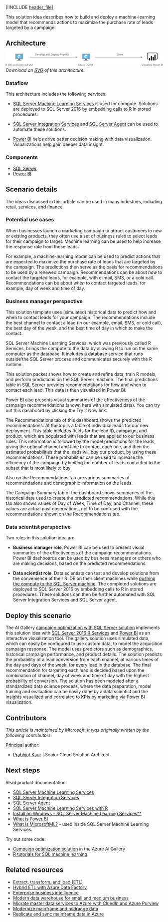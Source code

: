 [!INCLUDE [header_file](../../../includes/sol-idea-header.md)]

This solution idea describes how to build and deploy a machine-learning model that recommends actions to maximize the purchase rate of leads targeted by a campaign.

## Architecture

![Architecture diagram that shows you how to develop and deploy models on a Data Science VM with R.](../media/campaign-optimization-with-sql-server.png)
*Download an [SVG](../media/campaign-optimization-with-sql-server.svg) of this architecture.*

### Dataflow

This architecture includes the following services:

* [SQL Server Machine Learning Services](/sql/machine-learning/r/sql-server-r-services) is used for compute. Solutions are deployed to SQL Server 2016 by embedding calls to R in stored procedures.

* [SQL Server Integration Services](/sql/integration-services/sql-server-integration-services?view=sql-server-ver15) and [SQL Server Agent](/sql/ssms/agent/sql-server-agent?view=sql-server-ver15) can be used to automate these solutions.

* [Power BI](/power-bi/fundamentals/power-bi-overview) helps drive better decision making with data visualization. Visualizations help gain deeper data insight.

### Components

- [SQL Server](https://www.microsoft.com/sql-server)
- [Power BI](https://powerbi.microsoft.com)

## Scenario details

The ideas discussed in this article can be used in many industries, including retail, services, and finance.

### Potential use cases

When businesses launch a marketing campaign to attract customers to new or existing products, they often use a set of business rules to select leads for their campaign to target. Machine learning can be used to help increase the response rate from these leads.

For example, a machine-learning model can be used to predict actions that are expected to maximize the purchase rate of leads that are targeted by the campaign. The predictions then serve as the basis for recommendations to be used by a renewed campaign. Recommendations can be about *how* to contact the targeted leads, for example, with e-mail, SMS, or a cold call. Recommendations can be about *when* to contact targeted leads, for example, day of week and time of day.

### Business manager perspective

This solution template uses (simulated) historical data to predict how and when to contact leads for your campaign. The recommendations include the best channel to contact a lead (in our example, email, SMS, or cold call), the best day of the week, and the best time of day in which to make the contact.

SQL Server Machine Learning Services, which was previously called R Services, brings the compute to the data by allowing R to run on the same computer as the database. It includes a database service that runs outside'the SQL Server process and communicates securely with the R runtime.

This solution packet shows how to create and refine data, train R models, and perform predictions on the SQL Server machine. The final predictions table in SQL Server provides recommendations for how and when to contact each lead. This data is then visualized in Power BI.

Power BI also presents visual summaries of the effectiveness of the campaign recommendations (shown here with simulated data). You can try out this dashboard by clicking the Try it Now link.

The Recommendations tab of this dashboard shows the predicted recommendations. At the top is a table of individual leads for our new deployment. This table includes fields for the lead ID, campaign, and product, which are populated with leads that are applied to our business rules. This information is followed by the model predictions for the leads, giving the optimal channel and time to contact each one, and then the estimated probabilities that the leads will buy our product, by using these recommendations. These probabilities can be used to increase the efficiency of the campaign by limiting the number of leads contacted to the subset that is most likely to buy.

Also on the Recommendations tab are various summaries of recommendations and demographic information on the leads.

The Campaign Summary tab of the dashboard shows summaries of the historical data used to create the predicted recommendations. While this tab also shows values of Day of Week, Time of Day, and Channel, these values are actual past observations, not to be confused with the recommendations shown on the Recommendations tab.

### Data scientist perspective

Two roles in this solution idea are:

- **Business manager role**. Power BI can be used to present visual summaries of the effectiveness of the campaign recommendations. Power BI dashboards can be used by business managers or others who are making decisions, based on the predicted recommendations.

- **Data scientist role**. Data scientists can test and develop solutions from the convenience of their R IDE on their client machines while [pushing the compute to the SQL Server machine](/sql/advanced-analytics/r/getting-started-with-sql-server-r-services). The completed solutions are deployed to SQL Server 2016 by embedding calls to R in stored procedures. These solutions can then be further automated with SQL Server Integration Services and SQL Server agent.

## Deploy this scenario

The AI Gallery [campaign optimization with SQL Server solution](https://gallery.azure.ai/Solution/Campaign-Optimization-with-SQL-Server) implements this solution idea with [SQL Server 2016 R Services](/sql/machine-learning/r/sql-server-r-services) and [Power BI](https://powerbi.microsoft.com/what-is-power-bi) as an interactive visualization tool. The gallery solution uses simulated data, which can easily be configured to use custom data, to model the acquisition campaign response. The model uses predictors such as demographics, historical campaign performance, and product details. The solution predicts the probability of a lead conversion from each channel, at various times of the day and days of the week, for every lead in the database. The final recommendation for targeting each lead is decided based upon the combination of channel, day of week and time of day with the highest probability of conversion. The solution has been modeled after a standardized data science process, where the data preparation, model training and evaluation can be easily done by a data scientist and the insights visualized and correlated to KPIs by marketing via Power BI visualization.

## Contributors

*This article is maintained by Microsoft. It was originally written by the following contributors.*

Principal author:

- [Prabhjot Kaur](https://www.linkedin.com/in/kaur-profile) | Senior Cloud Solution Architect

## Next steps

Read product documentation:

- [SQL Server Machine Learning Services](/sql/machine-learning/r/sql-server-r-services)
- [SQL Server Integration Services](/sql/integration-services/sql-server-integration-services?view=sql-server-ver15)
- [SQL Server Agent](/sql/ssms/agent/sql-server-agent?view=sql-server-ver15)
- [SQL Server Machine Learning Services with R](/sql/machine-learning/sql-server-machine-learning-services?view=sql-server-ver15)
- [Install on Windows - SQL Server Machine Learning Services**](/sql/machine-learning/install/sql-machine-learning-services-windows-install?view=sql-server-ver15)
- [What is Power BI](https://powerbi.microsoft.com/what-is-power-bi)
- [What is MicrosoftML?](/machine-learning-server/r/concept-what-is-the-microsoftml-package) - used inside SQL Server Machine Learning Services.

Try out some code:

- [Campaign optimization solution](https://gallery.azure.ai/Solution/Campaign-Optimization-with-SQL-Server) in the Azure AI Gallery
- [R tutorials for SQL machine learning](/sql/machine-learning/tutorials/r-tutorials)

## Related resources

* [Extract, transform, and load (ETL)](/azure/architecture/data-guide/relational-data/etl)
* [Hybrid ETL with Azure Data Factory](/azure/architecture/example-scenario/data/hybrid-etl-with-adf)
* [Enterprise business intelligence](/azure/architecture/reference-architectures/data/enterprise-bi-synapse)
* [Modern data warehouse for small and medium business](/azure/architecture/example-scenario/data/small-medium-data-warehouse)
* [Migrate master data services to Azure with CluedIn and Azure Purview](/azure/architecture/reference-architectures/data/migrate-master-data-services-with-cluedin)
* [Modernize mainframe and midrange data](/azure/architecture/reference-architectures/migration/modernize-mainframe-data-to-azure)
* [Replicate and sync mainframe data in Azure](/azure/architecture/reference-architectures/migration/sync-mainframe-data-with-azure)
